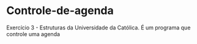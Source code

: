 # Controle-de-agenda
Exercício 3 - Estruturas da Universidade da Católica. É um programa que controle uma agenda
